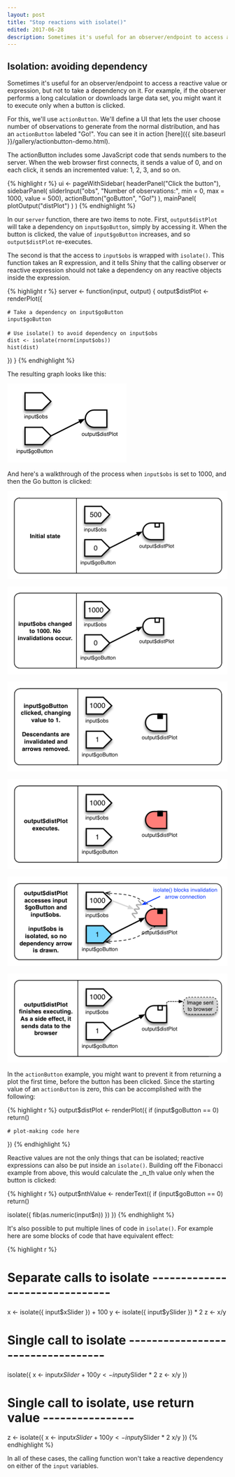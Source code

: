 ```yaml
---
layout: post
title: "Stop reactions with isolate()"
edited: 2017-06-28
description: Sometimes it's useful for an observer/endpoint to access a reactive value or expression, but not to take a dependency on it. For example, if the observer performs a long calculation or downloads large data set, you might want it to execute only when a button is clicked.
---
```


## Isolation: avoiding dependency

Sometimes it's useful for an observer/endpoint to access a reactive value or expression, but not to take a dependency on it. For example, if the observer performs a long calculation or downloads large data set, you might want it to execute only when a button is clicked. 

For this, we'll use `actionButton`. We'll define a UI that lets the user choose number of observations to generate from the normal distribution, and has an `actionButton` labeled "Go!". You can see it in action [here]({{ site.baseurl }}/gallery/actionbutton-demo.html).

The actionButton includes some JavaScript code that sends numbers to the server. When the web browser first connects, it sends a value of 0, and on each click, it sends an incremented value: 1, 2, 3, and so on.

{% highlight r %}
ui <- pageWithSidebar(
  headerPanel("Click the button"),
  sidebarPanel(
    sliderInput("obs", "Number of observations:",
                min = 0, max = 1000, value = 500),
    actionButton("goButton", "Go!")
  ),
  mainPanel(
    plotOutput("distPlot")
  )
)
{% endhighlight %}

In our `server` function, there are two items to note. First, `output$distPlot` will take a dependency on `input$goButton`, simply by accessing it. When the button is clicked, the value of `input$goButton` increases, and so `output$distPlot` re-executes.

The second is that the access to `input$obs` is wrapped with `isolate()`. This function takes an R expression, and it tells Shiny that the calling observer or reactive expression should not take a dependency on any reactive objects inside the expression.

{% highlight r %}
server <- function(input, output) {
  output$distPlot <- renderPlot({
    
    # Take a dependency on input$goButton
    input$goButton

    # Use isolate() to avoid dependency on input$obs
    dist <- isolate(rnorm(input$obs))
    hist(dist)
  })
}
{% endhighlight %}


The resulting graph looks like this:

![Isolated reactive value](../../images/reactivity_diagrams/isolate.png)


And here's a walkthrough of the process when `input$obs` is set to 1000, and then the Go button is clicked: 

![](../../images/reactivity_diagrams/isolate_process_1.png)

![](../../images/reactivity_diagrams/isolate_process_2.png)

![](../../images/reactivity_diagrams/isolate_process_3.png)

![](../../images/reactivity_diagrams/isolate_process_4.png)

![](../../images/reactivity_diagrams/isolate_process_5.png)

![](../../images/reactivity_diagrams/isolate_process_6.png)


In the `actionButton` example, you might want to prevent it from returning a plot the first time, before the button has been clicked. Since the starting value of an `actionButton` is zero, this can be accomplished with the following:

{% highlight r %}
  output$distPlot <- renderPlot({
    if (input$goButton == 0)
      return()

    # plot-making code here
  })
{% endhighlight %}


Reactive values are not the only things that can be isolated; reactive expressions can also be put inside an `isolate()`. Building off the Fibonacci example from above, this would calculate the _n_th value only when the button is clicked:

{% highlight r %}
output$nthValue <- renderText({
  if (input$goButton == 0)
    return()

  isolate({ fib(as.numeric(input$n)) })
})
{% endhighlight %}



It's also possible to put multiple lines of code in `isolate()`. For example here are some blocks of code that have equivalent effect:

{% highlight r %}
# Separate calls to isolate -------------------------------
x <- isolate({ input$xSlider }) + 100
y <- isolate({ input$ySlider })  * 2
z <- x/y

# Single call to isolate ----------------------------------
isolate({
  x <- input$xSlider + 100
  y <- input$ySlider * 2
  z <- x/y
})

# Single call to isolate, use return value ----------------
z <- isolate({
  x <- input$xSlider + 100
  y <- input$ySlider * 2
  x/y
})
{% endhighlight %}

In all of these cases, the calling function won't take a reactive dependency on either of the `input` variables.
